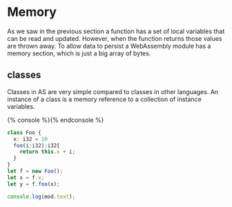 # Memory
As we saw in the previous section a function has a set of local variables that can be read and updated.  However, when the function returns those values are thrown away.  To allow data to persist a WebAssembly module has a memory section, which is just a big array of bytes.


## classes

Classes in AS are very simple compared to classes in other languages.  An instance of a class is a memory reference to a collection of instance variables.

{% console %}{% endconsole %}
```ts
class Foo {
  x: i32 = 10
  foo(i:i32):i32{
    return this.x + i;
  }
}
let f = new Foo();
let x = f.x;
let y = f.foo(x);
```
```js
console.log(mod.text);
```
